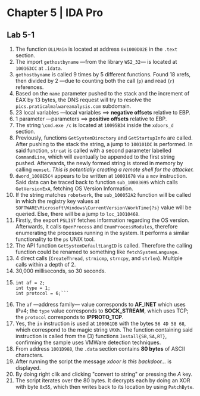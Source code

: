 # Chapter 5 | IDA Pro
## Lab 5-1
1. The function `DLLMain` is located at address `0x1000D02E` in the `.text` section.
2. The import `gethostbyname` —from the library `WS2_32`— is located at `100163CC` at `.idata`.
3. `gethostbyname` is called 9 times by 5 different functions. Found 18 xrefs, then divided by 2 —due to counting both the call (`p`) and read (`r`) references.
4. Based on the `name` parameter pushed to the stack and the increment of EAX by 13 bytes, the DNS request will try to resolve the `pics.praticalmalwareanalysis.com` subdomain.
5. 23 local variables —local variables ==> **negative offsets** relative to EBP.
6. 1 parameter —parameters ==> **positive offsets** relative to EBP.
7. The string `\cmd.exe /c` is located at `10095B34` inside the `xdoors_d` section.
8. Previously, functions `GetSystemDirectory` and `GetStartupInfo` are called. After pushing to the stack the string, a jump to `100101DC` is performed. In said function, `strcat` is called with a second parameter labelled `CommandLine`, which will eventually be appended to the first string pushed. Afterwards, the newly formed string is stored in memory by calling `memset`. *This is potentially creating a remote shell for the attacker.*
9. `dword_1008E5C4` appears to be written at `10001678` via a `mov` instruction. Said data can be traced back to function `sub_10003695` which calls `GetVersionExA`, fetching OS Version Information.
10. If the string matches `robotwork`, the `sub_100052A2` function will be called in which the registry key values at `SOFTWARE\Microsoft\Windows\CurrentVersion\WorkTime{?s}` value will be queried. Else, there will be a jump to `loc_10010468`.
11. Firstly, the export `PSLIST` fetches information regarding the OS version. Afterwards, it calls `OpenProcess` and `EnumProcessModules`, therefore enumerating the processes running in the system. It performs a similar functionality to the `ps` UNIX tool.
12. The API function `GetSystemDefaultLangID` is called. Therefore the calling function could be renamed to something like `fetchSystemLanguage`.
13. 4 direct calls (`CreateThread`, `strnicmp`, `strncpy`, and `strlen`). Multiple calls within a depth of 2.
14. 30,000 milliseconds, so 30 seconds.
15. ```
	int af = 2;
	int type = 1;
	int protocol = 6;```
16. The `af` —address family— value corresponds to **AF_INET** which uses IPv4; the `type` value corresponds to **SOCK_STREAM**, which uses TCP; the `protocol` corresponds to **IPPROTO_TCP**.
17. Yes, the `in` instruction is used at `100061DB` with the bytes `56 4D 58 68`, which correspond to the magic string `VMXh`. The function containing said instruction is called from the (3) functions `Install{SB,SA,RT}`, confirming the sample uses VMWare detection techniques.
18. From address `1001D988`, the `.data` section contains **80 bytes** of ASCII characters.
19. After running the script the message *xdoor is this backdoor...* is displayed.
20. By doing right clik and clicking "convert to string" or pressing the *A* key.
21. The script iterates over the 80 bytes. It decrypts each by doing an XOR with byte `0x55`, which then writes back to its location by using `PatchByte`.